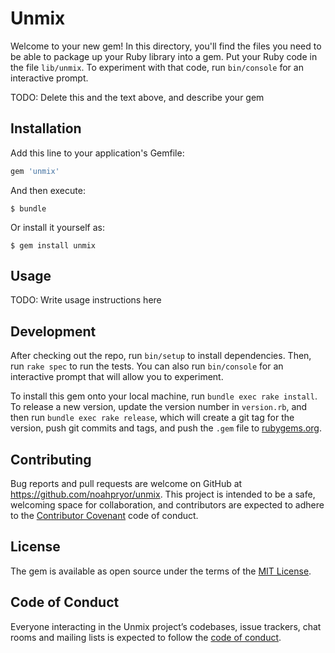 # Unmix

Welcome to your new gem! In this directory, you'll find the files you need to be able to package up your Ruby library into a gem. Put your Ruby code in the file `lib/unmix`. To experiment with that code, run `bin/console` for an interactive prompt.

TODO: Delete this and the text above, and describe your gem

## Installation

Add this line to your application's Gemfile:

```ruby
gem 'unmix'
```

And then execute:

    $ bundle

Or install it yourself as:

    $ gem install unmix

## Usage

TODO: Write usage instructions here

## Development

After checking out the repo, run `bin/setup` to install dependencies. Then, run `rake spec` to run the tests. You can also run `bin/console` for an interactive prompt that will allow you to experiment.

To install this gem onto your local machine, run `bundle exec rake install`. To release a new version, update the version number in `version.rb`, and then run `bundle exec rake release`, which will create a git tag for the version, push git commits and tags, and push the `.gem` file to [rubygems.org](https://rubygems.org).

## Contributing

Bug reports and pull requests are welcome on GitHub at https://github.com/noahpryor/unmix. This project is intended to be a safe, welcoming space for collaboration, and contributors are expected to adhere to the [Contributor Covenant](http://contributor-covenant.org) code of conduct.

## License

The gem is available as open source under the terms of the [MIT License](https://opensource.org/licenses/MIT).

## Code of Conduct

Everyone interacting in the Unmix project’s codebases, issue trackers, chat rooms and mailing lists is expected to follow the [code of conduct](https://github.com/noahpryor/unmix/blob/master/CODE_OF_CONDUCT.md).
